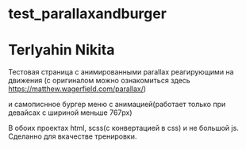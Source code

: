 # test_parallaxandburger

# Terlyahin Nikita

Тестовая страница с анимированными parallax реагирующими на движения (с оригиналом можно ознакомиться здесь https://matthew.wagerfield.com/parallax/)

и самописнное бургер меню с анимацией(работает только при девайсах с шириной меньше 767px)

В обоих проектах html, scss(с конвертацией в css) и не большой js. Сделанно для вкачестве тренировки.
